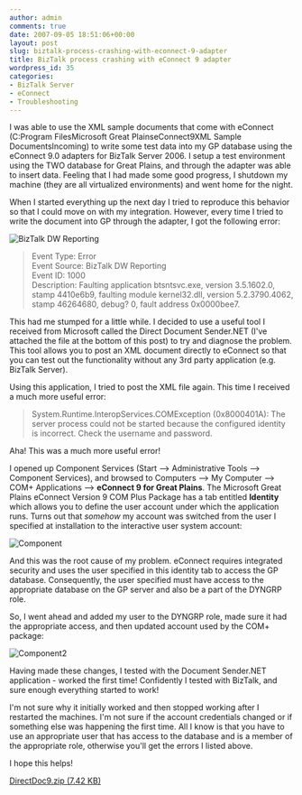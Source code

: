 ```yaml
---
author: admin
comments: true
date: 2007-09-05 18:51:06+00:00
layout: post
slug: biztalk-process-crashing-with-econnect-9-adapter
title: BizTalk process crashing with eConnect 9 adapter
wordpress_id: 35
categories:
- BizTalk Server
- eConnect
- Troubleshooting
---
```


I was able to use the XML sample documents that come with eConnect (C:Program FilesMicrosoft Great PlainseConnect9XML Sample DocumentsIncoming) to write some test data into my GP database using the eConnect 9.0 adapters for BizTalk Server 2006. I setup a test environment using the TWO database for Great Plains, and through the adapter was able to insert data. Feeling that I had made some good progress, I shutdown my machine (they are all virtualized environments) and went home for the night.




When I started everything up the next day I tried to reproduce this behavior so that I could move on with my integration. However, every time I tried to write the document into GP through the adapter, I got the following error:




![BizTalk DW Reporting](https://wadewegner.blob.core.windows.net/wordpress/content/binary/WindowsLiveWriter/BizTalkprocesscrashingwitheConnect9adapt_8E58/Error_thumb.gif)


> Event Type: Error  
Event Source: BizTalk DW Reporting  
Event ID: 1000  
Description: Faulting application btsntsvc.exe, version 3.5.1602.0, stamp 4410e6b9, faulting module kernel32.dll, version 5.2.3790.4062, stamp 46264680, debug? 0, fault address 0x0000bee7. 




This had me stumped for a little while. I decided to use a useful tool I received from Microsoft called the Direct Document Sender.NET (I've attached the file at the bottom of this post) to try and diagnose the problem. This tool allows you to post an XML document directly to eConnect so that you can test out the functionality without any 3rd party application (e.g. BizTalk Server).


Using this application, I tried to post the XML file again. This time I received a much more useful error:


> System.Runtime.InteropServices.COMException (0x8000401A): The server process could not be started because the configured identity is incorrect. Check the username and password.




Aha! This was a much more useful error!


I opened up Component Services (Start --> Administrative Tools --> Component Services), and browsed to Computers --> My Computer --> COM+ Applications --> **eConnect 9 for Great Plains**. The Microsoft Great Plains eConnect Version 9 COM Plus Package has a tab entitled **Identity** which allows you to define the user account under which the application runs. Turns out that _somehow_ my account was switched from the user I specified at installation to the interactive user system account:


![Component](https://wadewegner.blob.core.windows.net/wordpress/content/binary/WindowsLiveWriter/BizTalkprocesscrashingwitheConnect9adapt_8E58/Component_thumb.gif)


And this was the root cause of my problem. eConnect requires integrated security and uses the user specified in this identity tab to access the GP database. Consequently, the user specified must have access to the appropriate database on the GP server and also be a part of the DYNGRP role.




So, I went ahead and added my user to the DYNGRP role, made sure it had the appropriate access, and then updated account used by the COM+ package:




![Component2](https://wadewegner.blob.core.windows.net/wordpress/content/binary/WindowsLiveWriter/BizTalkprocesscrashingwitheConnect9adapt_8E58/Component2_thumb.gif)


Having made these changes, I tested with the Document Sender.NET application - worked the first time! Confidently I tested with BizTalk, and sure enough everything started to work!




I'm not sure why it initially worked and then stopped working after I restarted the machines. I'm not sure if the account credentials changed or if something else was happening the first time. All I know is that you have to use an appropriate user that has access to the database and is a member of the appropriate role, otherwise you'll get the errors I listed above.




I hope this helps!




[DirectDoc9.zip (7.42 KB)](https://wadewegner.blob.core.windows.net/wordpress/content/binary/DirectDoc9.zip)
